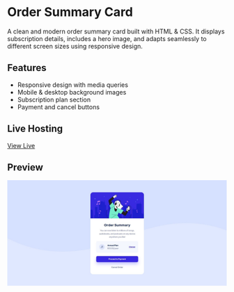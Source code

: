 # Order Summary Card

A clean and modern order summary card built with HTML & CSS. It displays subscription details, includes a hero image, and adapts seamlessly to different screen sizes using responsive design.

## Features

- Responsive design with media queries
- Mobile & desktop background images
- Subscription plan section
- Payment and cancel buttons

## Live Hosting

[View Live](https://zainabshahzadidev.github.io/frontend-mentor-3-order-summary-component/)

## Preview

![Preview Screenshot](images/PreviewScreenshot.jpg)
